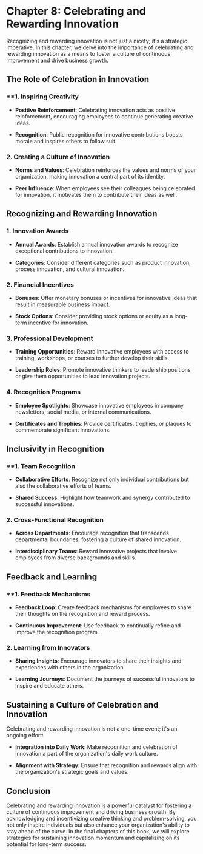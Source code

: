 Chapter 8: Celebrating and Rewarding Innovation
===============================================

Recognizing and rewarding innovation is not just a nicety; it's a strategic imperative. In this chapter, we delve into the importance of celebrating and rewarding innovation as a means to foster a culture of continuous improvement and drive business growth.

The Role of Celebration in Innovation
-------------------------------------

### \*\*1. **Inspiring Creativity**

* **Positive Reinforcement**: Celebrating innovation acts as positive reinforcement, encouraging employees to continue generating creative ideas.

* **Recognition**: Public recognition for innovative contributions boosts morale and inspires others to follow suit.

### 2. **Creating a Culture of Innovation**

* **Norms and Values**: Celebration reinforces the values and norms of your organization, making innovation a central part of its identity.

* **Peer Influence**: When employees see their colleagues being celebrated for innovation, it motivates them to contribute their ideas as well.

Recognizing and Rewarding Innovation
------------------------------------

### 1. **Innovation Awards**

* **Annual Awards**: Establish annual innovation awards to recognize exceptional contributions to innovation.

* **Categories**: Consider different categories such as product innovation, process innovation, and cultural innovation.

### 2. **Financial Incentives**

* **Bonuses**: Offer monetary bonuses or incentives for innovative ideas that result in measurable business impact.

* **Stock Options**: Consider providing stock options or equity as a long-term incentive for innovation.

### 3. **Professional Development**

* **Training Opportunities**: Reward innovative employees with access to training, workshops, or courses to further develop their skills.

* **Leadership Roles**: Promote innovative thinkers to leadership positions or give them opportunities to lead innovation projects.

### 4. **Recognition Programs**

* **Employee Spotlights**: Showcase innovative employees in company newsletters, social media, or internal communications.

* **Certificates and Trophies**: Provide certificates, trophies, or plaques to commemorate significant innovations.

Inclusivity in Recognition
--------------------------

### \*\*1. **Team Recognition**

* **Collaborative Efforts**: Recognize not only individual contributions but also the collaborative efforts of teams.

* **Shared Success**: Highlight how teamwork and synergy contributed to successful innovations.

### 2. **Cross-Functional Recognition**

* **Across Departments**: Encourage recognition that transcends departmental boundaries, fostering a culture of shared innovation.

* **Interdisciplinary Teams**: Reward innovative projects that involve employees from diverse backgrounds and skills.

Feedback and Learning
---------------------

### \*\*1. **Feedback Mechanisms**

* **Feedback Loop**: Create feedback mechanisms for employees to share their thoughts on the recognition and reward process.

* **Continuous Improvement**: Use feedback to continually refine and improve the recognition program.

### 2. **Learning from Innovators**

* **Sharing Insights**: Encourage innovators to share their insights and experiences with others in the organization.

* **Learning Journeys**: Document the journeys of successful innovators to inspire and educate others.

Sustaining a Culture of Celebration and Innovation
--------------------------------------------------

Celebrating and rewarding innovation is not a one-time event; it's an ongoing effort:

* **Integration into Daily Work**: Make recognition and celebration of innovation a part of the organization's daily work culture.

* **Alignment with Strategy**: Ensure that recognition and rewards align with the organization's strategic goals and values.

Conclusion
----------

Celebrating and rewarding innovation is a powerful catalyst for fostering a culture of continuous improvement and driving business growth. By acknowledging and incentivizing creative thinking and problem-solving, you not only inspire individuals but also enhance your organization's ability to stay ahead of the curve. In the final chapters of this book, we will explore strategies for sustaining innovation momentum and capitalizing on its potential for long-term success.

